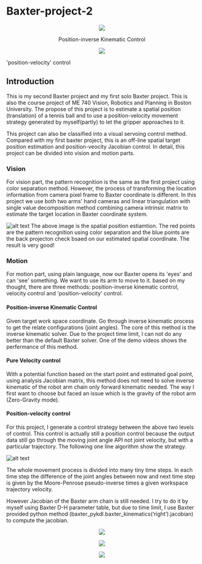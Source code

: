# Baxter-project-2

<p align="center">
<img src="https://github.com/zhouyuan7/Baxter-project-2/blob/master/source/hand_baxter.gif"/>
</p>
<p align="center">
Position-inverse Kinematic Control
</p>
<p align="center">
<img src="https://github.com/zhouyuan7/Baxter-project-2/blob/master/source/table_own.gif"/>
</p>
'position-velocity' control


## Introduction

This is my second Baxter project and my first solo Baxter project. This is also the course project of ME 740 Vision, Robotics and Planning in Boston University. The propose of this project is to estimate a spatial position (translation) of a tennis ball and to use a position-velocity movement strategy generated by myself(partly) to let the gripper approaches to it.

This project can also be classified into a visual servoing control method. Compared with my first baxter project, this is an off-line spatial target position estimation and position-veocity Jacobian control. In detail, this project can be divided into vision and motion parts.

### Vision

For vision part, the pattern recognition is the same as the first project using color separation method. However, the process of transforming the location information from camera pixel frame to Baxter coordinate is different. In this project we use both two arms' hand cameras and linear triangulation with single value decomposition method combining camera intrinsic matrix to estimate the target location in Baxter coordinate system. 

![alt text](https://github.com/zhouyuan7/Baxter-project-2/blob/master/source/baxter_vision.png)
The above image is the spatial position estiamtion. The red points are the pattern recognition using color separation and the blue points are the back projecton check bsaed on our estimated spatial coordinate. The result is very good!

### Motion

For motion part, using plain language, now our Baxter opens its 'eyes' and can 'see' something. We want to use its arm to move to it. based on my thought, there are three methods: position-inverse kinematic control, velocity control and 'position-velocity' control.

#### Position-inverse Kinematic Control

Given target work space coordinate. Go through inverse kinematic process to get the relate configurations (joint angles). The core of this method is the inverse kinematic solver. Due to the project time limit, I can not do any better than the default Baxter solver. One of the demo videos shows the perfermance of this method. 

#### Pure Velocity control

With a potential function based on the start point and estimated goal point, using analysis Jacobian matrix, this method does not need to solve inverse kinematic of the robot arm chain only forward kinematic needed. The way I first want to choose but faced an issue which is the gravity of the robot arm (Zero-Gravity mode).


#### Position-velocity control
For this project, I generate a control strategy between the above two levels of control. This control is actually still a position control because the output data still go through the moving joint angle API not joint velocity, but with a particular trajectory. The following one line algorithm show the strategy.

![alt text](https://github.com/zhouyuan7/Baxter-project-2/blob/master/source/algorithm.png)

The whole movement process is divided into many tiny time steps. In each time step the difference of the joint angles between now and next time step is given by the Moore-Penrose pseudo-inverse times a given workspace trajectory velocity.

However Jacobian of the Baxter arm chain is still needed. I try to do it  by myself using Baxter D-H parameter table, but due to time limit, I use Baxter provided python method (baxter_pykdl.baxter_kinematics(‘right’).jacobian) to compute the jacobian. 


<p align="center">
<img src="https://github.com/zhouyuan7/Baxter-project-2/blob/master/source/table_baxter.gif"/>
</p>
<p align="center">
<img src="https://github.com/zhouyuan7/Baxter-project-2/blob/master/source/hand_own.gif"/>
</p>
<p align="center">
<img src="https://github.com/zhouyuan7/Baxter-project-2/blob/master/source/simulation.gif"/>
</p>
